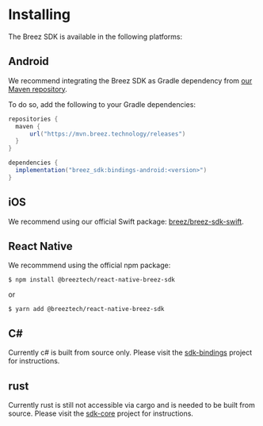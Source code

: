 # Installing

The Breez SDK is available in the following platforms:

## Android

We recommend integrating the Breez SDK as Gradle dependency from [our Maven repository](https://mvn.breez.technology/releases).

To do so, add the following to your Gradle dependencies:

``` groovy
repositories {
  maven {
      url("https://mvn.breez.technology/releases")
  }
}

dependencies {
  implementation("breez_sdk:bindings-android:<version>")
}
```

## iOS

We recommend using our official Swift package: [breez/breez-sdk-swift](https://github.com/breez/breez-sdk-swift).

## React Native

We recommmend using the official npm package:

```console
$ npm install @breeztech/react-native-breez-sdk
```
or
```console
$ yarn add @breeztech/react-native-breez-sdk
```

## C#

Currently c# is built from source only. Please visit the [sdk-bindings](https://github.com/breez/breez-sdk/tree/main/libs/sdk-bindings#c) project for instructions.

## rust

Currently rust is still not accessible via cargo and is needed to be built from source. Please visit the [sdk-core](https://github.com/breez/breez-sdk/tree/main/libs/sdk-core) project for instructions.